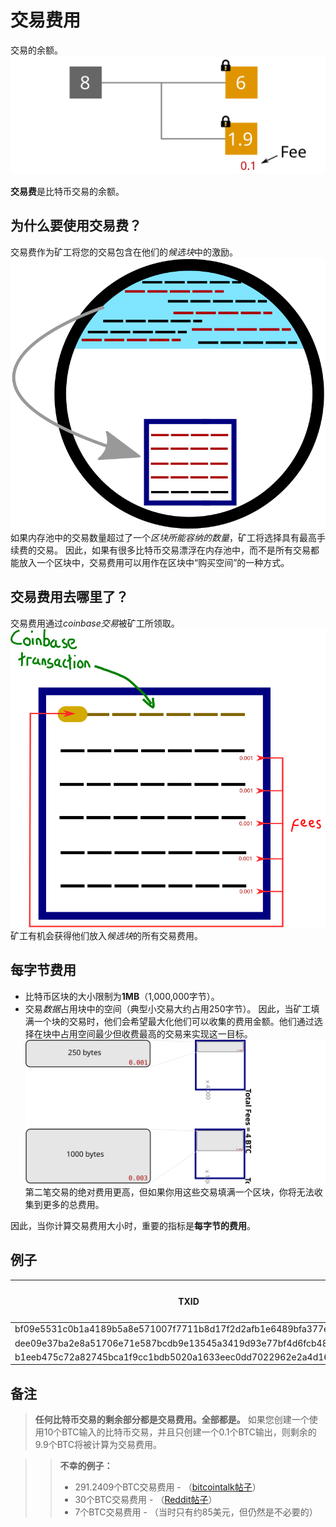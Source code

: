 # 交易费用
交易的余额。
![Fess-1.png](img/Fees-1.svg)

**交易费**是比特币交易的余额。

## 为什么要使用交易费？
交易费作为矿工将您的交易包含在他们的*候选块*中的激励。
![Fess-2.png](img/Fees-2.svg)
如果内存池中的交易数量超过了一个*区块所能容纳的数量*，矿工将选择具有最高手续费的交易。
因此，如果有很多比特币交易漂浮在内存池中，而不是所有交易都能放入一个区块中，交易费用可以用作在区块中“购买空间”的一种方式。

## 交易费用去哪里了？
交易费用通过*coinbase交易*被矿工所领取。
![Fess-3.png](img/Fees-3.svg)
矿工有机会获得他们放入*候选块*的所有交易费用。

## 每字节费用

* 比特币区块的大小限制为**1MB**（1,000,000字节）。
* 交易*数据*占用块中的空间（典型小交易大约占用250字节）。
因此，当矿工填满一个块的交易时，他们会希望最大化他们可以收集的费用金额。他们通过选择在块中占用空间最少但收费最高的交易来实现这一目标。
![Fess-4.png](img/Fees-4.svg)
第二笔交易的绝对费用更高，但如果你用这些交易填满一个区块，你将无法收集到更多的总费用。

因此，当你计算交易费用大小时，重要的指标是**每字节的费用**。

## 例子
|TXID|费用（BTC）|大小（字节）|费用/字节|
|---|---|---|---|
|bf09e5531c0b1a4189b5a8e571007f7711b8d17f2d2afb1e6489bfa377e18542|0.00067868|226|0.00000300|
|dee09e37ba2e8a51706e71e587bcdb9e13545a3419d93e77bf4d6fcb48a19745|0.00229300|2,290|0.00000100|
|b1eeb475c72a82745bca1f9cc1bdb5020a1633eec0dd7022962e2a4d162e7e05|0.00011300|225|0.00000050|

## 备注
>**任何比特币交易的剩余部分都是交易费用。全部都是。**
如果您创建一个使用10个BTC输入的比特币交易，并且只创建一个0.1个BTC输出，则剩余的9.9个BTC将被计算为交易费用。

>>**不幸的例子：**
>>* 291.2409个BTC交易费用 - （[bitcointalk帖子](https://bitcointalk.org/index.php?topic=1451924.0)）
>>* 30个BTC交易费用 - （[Reddit帖子](https://www.reddit.com/r/Bitcoin/comments/1eh57i/messed_up_transaction_feeplease_help/)）
>>* 7个BTC交易费用 - （当时只有约85美元，但仍然是不必要的）